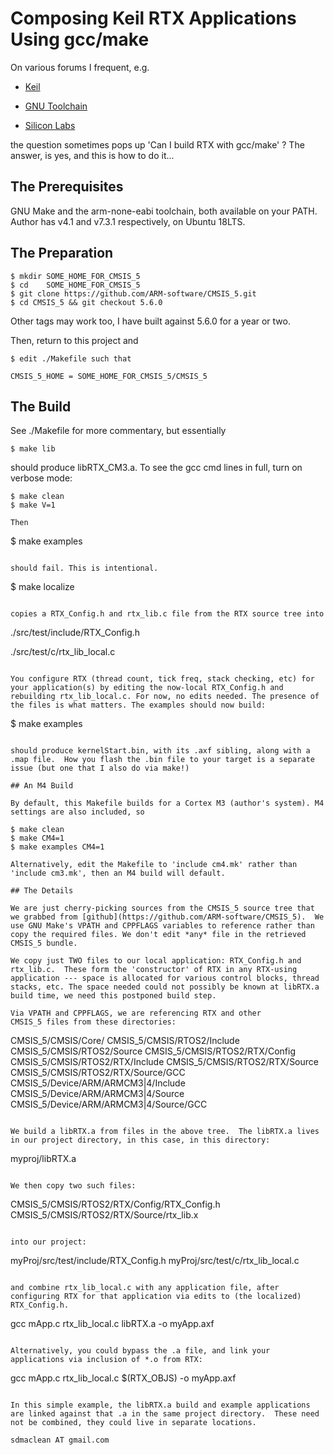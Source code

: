 # Composing Keil RTX Applications Using gcc/make

On various forums I frequent, e.g.

* [Keil](https://community.arm.com/developer/tools-software/tools/f/keil-forum)

* [GNU Toolchain](https://community.arm.com/developer/tools-software/oss-platforms/f/gnu-toolchain-forum)

* [Silicon Labs](https://www.silabs.com/community/mcu/32-bit/forum)

the question sometimes pops up 'Can I build RTX with gcc/make' ? The
answer, is yes, and this is how to do it...

## The Prerequisites

GNU Make and the arm-none-eabi toolchain, both available on your
PATH. Author has v4.1 and v7.3.1 respectively, on Ubuntu 18LTS.

## The Preparation

```
$ mkdir SOME_HOME_FOR_CMSIS_5
$ cd    SOME_HOME_FOR_CMSIS_5
$ git clone https://github.com/ARM-software/CMSIS_5.git
$ cd CMSIS_5 && git checkout 5.6.0
```
Other tags may work too, I have built against 5.6.0 for a year or two.

Then, return to this project and

```
$ edit ./Makefile such that

CMSIS_5_HOME = SOME_HOME_FOR_CMSIS_5/CMSIS_5
```

## The Build

See ./Makefile for more commentary, but essentially

```
$ make lib
```

should produce libRTX_CM3.a. To see the gcc cmd lines in full, turn on
verbose mode:

```
$ make clean
$ make V=1

Then

```
$ make examples
```

should fail. This is intentional.

```
$ make localize
```

copies a RTX_Config.h and rtx_lib.c file from the RTX source tree into

```
./src/test/include/RTX_Config.h

./src/test/c/rtx_lib_local.c
```

You configure RTX (thread count, tick freq, stack checking, etc) for
your application(s) by editing the now-local RTX_Config.h and
rebuilding rtx_lib_local.c. For now, no edits needed. The presence of
the files is what matters. The examples should now build:

```
$ make examples
```

should produce kernelStart.bin, with its .axf sibling, along with a
.map file.  How you flash the .bin file to your target is a separate
issue (but one that I also do via make!)

## An M4 Build

By default, this Makefile builds for a Cortex M3 (author's system). M4
settings are also included, so

$ make clean
$ make CM4=1
$ make examples CM4=1

Alternatively, edit the Makefile to 'include cm4.mk' rather than
'include cm3.mk', then an M4 build will default.

## The Details

We are just cherry-picking sources from the CMSIS_5 source tree that
we grabbed from [github](https://github.com/ARM-software/CMSIS_5).  We
use GNU Make's VPATH and CPPFLAGS variables to reference rather than
copy the required files. We don't edit *any* file in the retrieved
CMSIS_5 bundle.

We copy just TWO files to our local application: RTX_Config.h and
rtx_lib.c.  These form the 'constructor' of RTX in any RTX-using
application --- space is allocated for various control blocks, thread
stacks, etc. The space needed could not possibly be known at libRTX.a
build time, we need this postponed build step.

Via VPATH and CPPFLAGS, we are referencing RTX and other
CMSIS_5 files from these directories:

```
CMSIS_5/CMSIS/Core/
CMSIS_5/CMSIS/RTOS2/Include
CMSIS_5/CMSIS/RTOS2/Source
CMSIS_5/CMSIS/RTOS2/RTX/Config
CMSIS_5/CMSIS/RTOS2/RTX/Include
CMSIS_5/CMSIS/RTOS2/RTX/Source
CMSIS_5/CMSIS/RTOS2/RTX/Source/GCC
CMSIS_5/Device/ARM/ARMCM3|4/Include
CMSIS_5/Device/ARM/ARMCM3|4/Source
CMSIS_5/Device/ARM/ARMCM3|4/Source/GCC
```

We build a libRTX.a from files in the above tree.  The libRTX.a lives
in our project directory, in this case, in this directory:

```
myproj/libRTX.a
```

We then copy two such files:

```
CMSIS_5/CMSIS/RTOS2/RTX/Config/RTX_Config.h
CMSIS_5/CMSIS/RTOS2/RTX/Source/rtx_lib.x
```

into our project:

```
myProj/src/test/include/RTX_Config.h
myProj/src/test/c/rtx_lib_local.c
```

and combine rtx_lib_local.c with any application file, after
configuring RTX for that application via edits to (the localized) RTX_Config.h.

```
gcc mApp.c rtx_lib_local.c libRTX.a -o myApp.axf
```

Alternatively, you could bypass the .a file, and link your
applications via inclusion of *.o from RTX:

```
gcc mApp.c rtx_lib_local.c $(RTX_OBJS) -o myApp.axf
```

In this simple example, the libRTX.a build and example applications
are linked against that .a in the same project directory.  These need
not be combined, they could live in separate locations.

sdmaclean AT gmail.com

